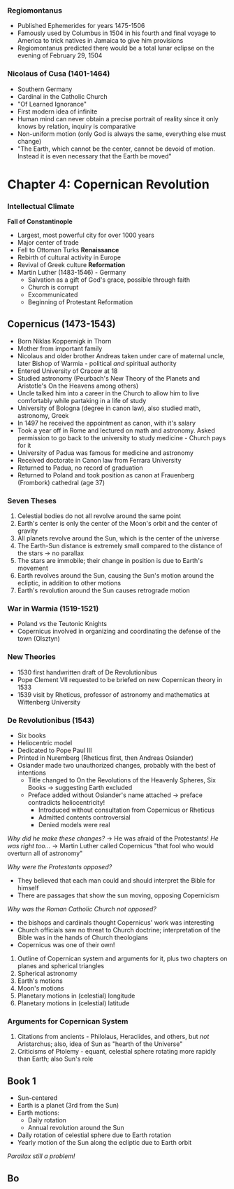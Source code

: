 ### Regiomontanus
- Published Ephemerides for years 1475-1506
- Famously used by Columbus in 1504 in his fourth and final voyage to America to trick natives in Jamaica to give him provisions
- Regiomontanus predicted there would be a total lunar eclipse on the evening of February 29, 1504

### Nicolaus of Cusa (1401-1464)
- Southern Germany
- Cardinal in the Catholic Church
- "Of Learned Ignorance"
- First modern idea of infinite
- Human mind can never obtain a precise portrait of reality since it only knows by relation, inquiry is comparative
- Non-uniform motion (only God is always the same, everything else must change)
- "The Earth, which cannot be the center, cannot be devoid of motion. Instead it is even necessary that the Earth be moved"

# Chapter 4: Copernican Revolution

### Intellectual Climate 
**Fall of Constantinople**
- Largest, most powerful city for over 1000 years
- Major center of trade
- Fell to Ottoman Turks
**Renaissance**
- Rebirth of cultural activity in Europe
- Revival of Greek culture
**Reformation**
- Martin Luther (1483-1546) - Germany
	- Salvation as a gift of God's grace, possible through faith
	- Church is corrupt
	- Excommunicated
	- Beginning of Protestant Reformation

## Copernicus (1473-1543)
- Born Niklas Koppernigk in Thorn
- Mother from important family
- Nicolaus and older brother Andreas taken under care of maternal uncle, later Bishop of Warmia - political *and* spiritual authority
- Entered University of Cracow at 18
- Studied astronomy (Peurbach's New Theory of the Planets and Aristotle's On the Heavens among others)
- Uncle talked him into a career in the Church to allow him to live comfortably while partaking in a life of study
- University of Bologna (degree in canon law), also studied math, astronomy, Greek
- In 1497 he received the appointment as canon, with it's salary
- Took a year off in Rome and lectured on math and astronomy. Asked permission to go back to the university to study medicine - Church pays for it
- University of Padua was famous for medicine and astronomy
- Received doctorate in Canon law from Ferrara University
- Returned to Padua, no record of graduation
- Returned to Poland and took position as canon at Frauenberg (Frombork) cathedral (age 37)

### Seven Theses
1. Celestial bodies do not all revolve around the same point
2. Earth's center is only the center of the Moon's orbit and the center of gravity
3. All planets revolve around the Sun, which is the center of the universe
4. The Earth-Sun distance is extremely small compared to the distance of the stars → no parallax
5. The stars are immobile; their change in position is due to Earth's movement
6. Earth revolves around the Sun, causing the Sun's motion around the ecliptic, in addition to other motions
7. Earth's revolution around the Sun causes retrograde motion

### War in Warmia (1519-1521)
- Poland vs the Teutonic Knights
- Copernicus involved in organizing and coordinating the defense of the town (Olsztyn)

### New Theories
- 1530 first handwritten draft of De Revolutionibus
- Pope Clement VII requested to be briefed on new Copernican theory in 1533
- 1539 visit by Rheticus, professor of astronomy and mathematics at Wittenberg University

### De Revolutionibus (1543)
- Six books
- Heliocentric model
- Dedicated to Pope Paul III
- Printed in Nuremberg (Rheticus first, then Andreas Osiander)
- Osiander made two unauthorized changes, probably with the best of intentions
	- Title changed to On the Revolutions of the Heavenly Spheres, Six Books
		→ suggesting Earth excluded
	- Preface added without Osiander's name attached
		→ preface contradicts heliocentricity!
		- Introduced without consultation from Copernicus or Rheticus
		- Admitted contents controversial
		- Denied models were real

*Why did he make these changes?*
→ He was afraid of the Protestants!
*He was right too...*
→ Martin Luther called Copernicus "that fool who would overturn all of astronomy"

*Why were the Protestants opposed?*
- They believed that each man could and should interpret the Bible for himself
- There are passages that show the sun moving, opposing Copernicism

*Why was the Roman Catholic Church not opposed?*
- the bishops and cardinals thought Copernicus' work was interesting
- Church officials saw no threat to Church doctrine; interpretation of the Bible was in the hands of Church theologians
- Copernicus was one of their own!

1. Outline of Copernican system and arguments for it, plus two chapters on planes and spherical triangles
2. Spherical astronomy
3. Earth's motions
4. Moon's motions
5. Planetary motions in (celestial) longitude
6. Planetary motions in (celestial) latitude

### Arguments for Copernican System
1. Citations from ancients - Philolaus, Heraclides, and others, but *not* Aristarchus; also, idea of Sun as "hearth of the Universe"
2. Criticisms of Ptolemy - equant, celestial sphere rotating more rapidly than Earth; also Sun's role

## Book 1
- Sun-centered
- Earth is a planet (3rd from the Sun)
- Earth motions:
	- Daily rotation
	- Annual revolution around the Sun
- Daily rotation of celestial sphere due to Earth rotation
- Yearly motion of the Sun along the ecliptic due to Earth orbit

*Parallax still a problem!*

## Bo
